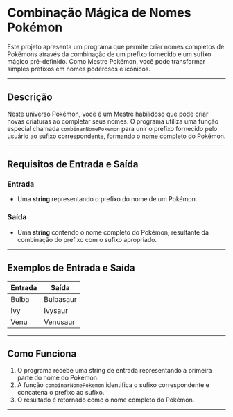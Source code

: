 # Combinação Mágica de Nomes Pokémon

Este projeto apresenta um programa que permite criar nomes completos de Pokémons através da combinação de um prefixo fornecido e um sufixo mágico pré-definido. Como Mestre Pokémon, você pode transformar simples prefixos em nomes poderosos e icônicos.

---

## Descrição

Neste universo Pokémon, você é um Mestre habilidoso que pode criar novas criaturas ao completar seus nomes. O programa utiliza uma função especial chamada `combinarNomePokemon` para unir o prefixo fornecido pelo usuário ao sufixo correspondente, formando o nome completo do Pokémon.

---

## Requisitos de Entrada e Saída

### Entrada

- Uma **string** representando o prefixo do nome de um Pokémon.

### Saída

- Uma **string** contendo o nome completo do Pokémon, resultante da combinação do prefixo com o sufixo apropriado.

---

## Exemplos de Entrada e Saída

| Entrada | Saída       |
|---------|-------------|
| Bulba   | Bulbasaur   |
| Ivy     | Ivysaur     |
| Venu    | Venusaur    |

---

## Como Funciona

1. O programa recebe uma string de entrada representando a primeira parte do nome do Pokémon.
2. A função `combinarNomePokemon` identifica o sufixo correspondente e concatena o prefixo ao sufixo.
3. O resultado é retornado como o nome completo do Pokémon.

---
